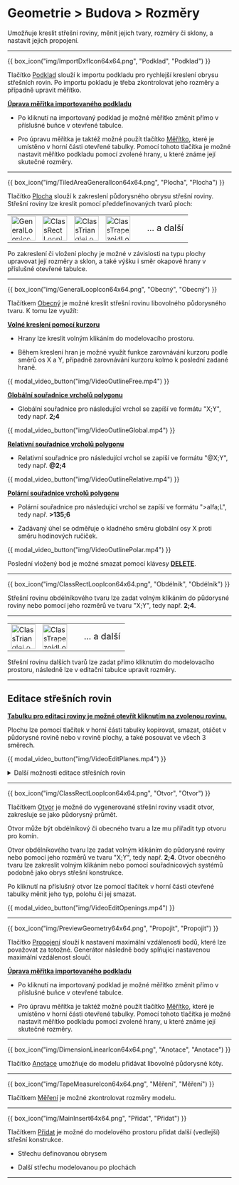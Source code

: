 
<h1>Geometrie &gt; Budova &gt; Rozměry</h1>

  <p>Umožňuje kreslit střešní roviny, měnit jejich tvary, rozměry či sklony, a nastavit jejich propojení.</p>

  <hr class="main"> <!-- Vodorovná čára jako oddělovač sekce -->

{{ box_icon("img/ImportDxfIcon64x64.png", "Podklad", "Podklad") }}

  <p>Tlačítko <u>Podklad</u> slouží k importu podkladu pro rychlejší kreslení obrysu střešních rovin. Po importu pokladu je třeba zkontrolovat jeho rozměry a případně upravit měřítko.</p>

  <p><b><u>Úprava měřítka importovaného podkladu</u></b></p>
  <ul>
    <li><p>Po kliknutí na importovaný podklad je možné měřítko změnit přímo v příslušné buňce v otevřené tabulce.</p></li>
    <li><p>Pro úpravu měřítka je taktéž možné použít tlačítko <u>Měřítko</u>, které je umístěno v horní části otevřené tabulky. Pomocí tohoto tlačítka je možné nastavit měřítko podkladu pomocí zvolené hrany, u které známe její skutečné rozměry.</p></li>
  </ul>

  <hr class="main"> <!-- Vodorovná čára jako oddělovač sekce -->

{{ box_icon("img/TiledAreaGeneralIcon64x64.png", "Plocha", "Plocha") }}

  <p>Tlačítko <u>Plocha</u> slouží k zakreslení půdorysného obrysu střešní roviny. Střešní roviny lze kreslit pomocí předdefinovaných tvarů ploch:</p>

  <table>
    <tr>
      <td>
        <div style="position: relative; width: 55px; height: 55px;">
          <img src="img/GeneralLoopIcon64x64.png" alt="GeneralLoopIcon64x64.png" width="55" height="55">
          <div style="position: absolute; bottom: 0; width: 100%; background: none; color: white; font-size: 10px; text-align: center;">
            Obecný
          </div>
        </div>
      </td>
      <td>
        <div style="position: relative; width: 55px; height: 55px;">
          <img src="img/ClassRectLoopIcon64x64.png" alt="ClassRectLoopIcon64x64.png" width="55" height="55">
          <div style="position: absolute; bottom: 0; width: 100%; background: none; color: white; font-size: 10px; text-align: center;">
            Obdélník
          </div>
        </div>
      </td>
      <td>
        <div style="position: relative; width: 55px; height: 55px;">
          <img src="img/ClassTriangleLoopIcon64x64.png" alt="ClassTriangleLoopIcon64x64.png" width="55" height="55">
          <div style="position: absolute; bottom: 0; width: 100%; background: none; color: white; font-size: 10px; text-align: center;">
            Trojúhelník
          </div>
        </div>
      </td>
      <td>
        <div style="position: relative; width: 55px; height: 55px;">
          <img src="img/ClassTrapezoidLoopIcon64x64.png" alt="ClassTrapezoidLoopIcon64x64.png" width="55" height="55">
          <div style="position: absolute; bottom: 0; width: 100%; background: none; color: white; font-size: 10px; text-align: center;">
            Lichoběžník
          </div>
        </div>
      </td>
      <td style="vertical-align: middle; font-size: 20px; padding-left: 30px">
        ... a další
      </td>
    </tr>
  </table>

  <p>Po zakreslení či vložení plochy je možné v závislosti na typu plochy upravovat její rozměry a sklon, a také výšku i směr okapové hrany v příslušné otevřené tabulce.</p>

  <hr> <!-- Vodorovná čára jako oddělovač sekce -->

{{ box_icon("img/GeneralLoopIcon64x64.png", "Obecný", "Obecný") }}

  <p>Tlačítkem <u>Obecný</u> je možné kreslit střešní rovinu libovolného půdorysného tvaru. K tomu lze využít:</p>

  <p><b><u>Volné kreslení pomocí kurzoru</u></b></p>
  <ul>
    <li><p>Hrany lze kreslit volným klikáním do modelovacího prostoru.</p></li>
    <li><p>Během kreslení hran je možné využít funkce zarovnávání kurzoru podle směrů os X a Y, případně zarovnávání kurzoru kolmo k poslední zadané hraně.</p></li>
  </ul>

{{ modal_video_button("img/VideoOutlineFree.mp4") }}

  <p><b><u>Globální souřadnice vrcholů polygonu</u></b></p>
  <ul>
    <li><p>Globální souřadnice pro následující vrchol se zapíší ve formátu "X;Y", tedy např. <b>2;4</b></p></li>
  </ul>

{{ modal_video_button("img/VideoOutlineGlobal.mp4") }}

  <p><b><u>Relativní souřadnice vrcholů polygonu</u></b></p>
  <ul>
    <li><p>Relativní souřadnice pro následující vrchol se zapíší ve formátu "@X;Y", tedy např. <b>@2;4</b></p></li>
  </ul>

{{ modal_video_button("img/VideoOutlineRelative.mp4") }}

  <p><b><u>Polární souřadnice vrcholů polygonu</u></b></p>
  <ul>
    <li><p>Polární souřadnice pro následující vrchol se zapíší ve formátu "&gt;alfa;L", tedy např. <b>&gt;135;6</b></p></li>
    <li><p>Zadávaný úhel se odměřuje o kladného směru globální osy X proti směru hodinových ručiček.</p></li>
  </ul>

{{ modal_video_button("img/VideoOutlinePolar.mp4") }}

  <p>Poslední vložený bod je možné smazat pomocí klávesy <b><u>DELETE</u></b>.</p>

  <hr> <!-- Vodorovná čára jako oddělovač sekce -->

{{ box_icon("img/ClassRectLoopIcon64x64.png", "Obdélník", "Obdélník") }}

  <p>Střešní rovinu obdélníkového tvaru lze zadat volným klikáním do půdorysné roviny nebo pomocí jeho rozměrů ve tvaru "X;Y", tedy např. <b>2;4</b>.</p>

  <hr> <!-- Vodorovná čára jako oddělovač sekce -->

  <table>
    <tr>
      <td>
        <div style="position: relative; width: 55px; height: 55px;">
          <img src="img/ClassTriangleLoopIcon64x64.png" alt="ClassTriangleLoopIcon64x64.png" width="55" height="55">
          <div style="position: absolute; bottom: 0; width: 100%; background: none; color: white; font-size: 10px; text-align: center;">
            Trojúhelník
          </div>
        </div>
      </td>
      <td>
        <div style="position: relative; width: 55px; height: 55px;">
          <img src="img/ClassTrapezoidLoopIcon64x64.png" alt="ClassTrapezoidLoopIcon64x64.png" width="55" height="55">
          <div style="position: absolute; bottom: 0; width: 100%; background: none; color: white; font-size: 10px; text-align: center;">
            Lichoběžník
          </div>
        </div>
      </td>
      <td style="vertical-align: middle; font-size: 20px; padding-left: 30px">
        ... a další
      </td>
    </tr>
  </table>

  <p>Střešní rovinu dalších tvarů lze zadat přímo kliknutím do modelovacího prostoru, následně lze v editační tabulce upravit rozměry.</p>

  <hr class="main"> <!-- Vodorovná čára jako oddělovač sekce -->

  <h2>Editace střešních rovin</h2>

  <p><b><u>Tabulku pro editaci roviny je možné otevřít kliknutím na zvolenou rovinu.</u></b></p>

  <p>Plochu lze pomocí tlačítek v horní části tabulky kopírovat, smazat, otáčet v půdorysné rovině nebo v rovině plochy, a také posouvat ve všech 3 směrech.</p>

{{ modal_video_button("img/VideoEditPlanes.mp4") }}

<details>
  <summary>
    <span>Další možnosti editace střešních rovin</span>
  </summary>
{{ include_md("__sub_Geometry_Dimension_Plane.md") }}
</details>

  <hr class="main"> <!-- Vodorovná čára jako oddělovač sekce -->

{{ box_icon("img/ClassRectLoopIcon64x64.png", "Otvor", "Otvor") }}

  <p>Tlačítkem <u>Otvor</u> je možné do vygenerované střešní roviny vsadit otvor, zakresluje se jako půdorysný průmět.</p>
  <p>Otvor může být obdélníkový či obecného tvaru a lze mu přiřadit typ otvoru pro komín.</p>
  <p>Otvor obdélníkového tvaru lze zadat volným klikáním do půdorysné roviny nebo pomocí jeho rozměrů ve tvaru "X;Y", tedy např. <b>2;4</b>. Otvor obecného tvaru lze zakreslit volným klikáním nebo pomocí souřadnicových systémů podobně jako obrys střešní konstrukce.</p>
  <p>Po kliknutí na příslušný otvor lze pomocí tlačítek v horní části otevřené tabulky měnit jeho typ, polohu či jej smazat.</p>

{{ modal_video_button("img/VideoEditOpenings.mp4") }}

  <hr class="main"> <!-- Vodorovná čára jako oddělovač sekce -->

{{ box_icon("img/PreviewGeometry64x64.png", "Propojit", "Propojit") }}

  <p>Tlačítko <u>Propojení</u> slouží k nastavení maximální vzdálenosti bodů, které lze považovat za totožné. Generátor následně body splňující nastavenou maximální vzdálenost sloučí.</p>

  <p><b><u>Úprava měřítka importovaného podkladu</u></b></p>
  <ul>
    <li><p>Po kliknutí na importovaný podklad je možné měřítko změnit přímo v příslušné buňce v otevřené tabulce.</p></li>
    <li><p>Pro úpravu měřítka je taktéž možné použít tlačítko <u>Měřítko</u>, které je umístěno v horní části otevřené tabulky. Pomocí tohoto tlačítka je možné nastavit měřítko podkladu pomocí zvolené hrany, u které známe její skutečné rozměry.</p></li>
  </ul>

  <hr class="main"> <!-- Vodorovná čára jako oddělovač sekce -->

{{ box_icon("img/DimensionLinearIcon64x64.png", "Anotace", "Anotace") }}

  <p>Tlačítko <u>Anotace</u> umožňuje do modelu přidávat libovolné půdorysné kóty.</p>

  <hr class="main"> <!-- Vodorovná čára jako oddělovač sekce -->

{{ box_icon("img/TapeMeasureIcon64x64.png", "Měření", "Měření") }}

  <p>Tlačítkem <u>Měření</u> je možné zkontrolovat rozměry modelu.</p>

  <hr class="main"> <!-- Vodorovná čára jako oddělovač sekce -->

{{ box_icon("img/MainInsert64x64.png", "Přidat", "Přidat") }}

  <p>Tlačítkem <u>Přidat</u> je možné do modelového prostoru přidat další (vedlejší) střešní konstrukce.</p>
  <ul>
    <li><p>Střechu definovanou obrysem</p></li>
    <li><p>Další střechu modelovanou po plochách</p></li>
  </ul>

  <hr class="main"> <!-- Vodorovná čára jako oddělovač sekce -->

<!-- product: HiStruct Roofs -->
